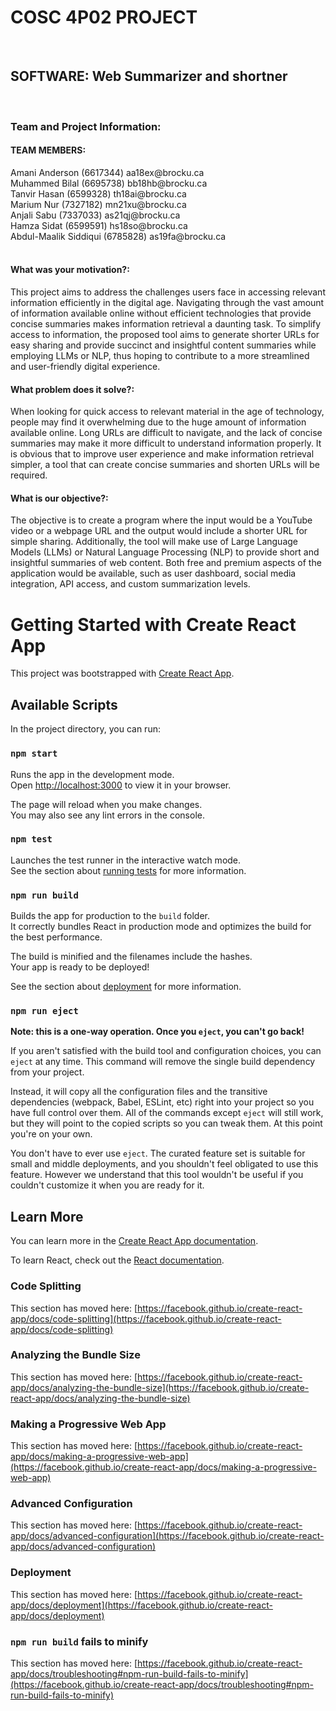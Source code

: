 <h1>COSC 4P02 PROJECT</h1><br>
<h2>SOFTWARE: Web Summarizer and shortner</h2><br>

<h3>Team and Project Information:</h3>
<h4>TEAM MEMBERS:</h4>
Amani Anderson (6617344) aa18ex@brocku.ca <br>
Muhammed Bilal (6695738) bb18hb@brocku.ca <br>
Tanvir Hasan (6599328) th18ai@brocku.ca <br>
Marium Nur (7327182) mn21xu@brocku.ca <br> 
Anjali Sabu	(7337033)	as21qj@brocku.ca <br>
Hamza Sidat (6599591) hs18so@brocku.ca <br>
Abdul-Maalik Siddiqui (6785828) as19fa@brocku.ca <br><br>

<h4>What was your motivation?:</h4>
This project aims to address the challenges users face in accessing relevant information efficiently in the digital age. Navigating through the vast amount of information available online without efficient technologies that provide concise summaries makes information retrieval a daunting task. To simplify access to information, the proposed tool aims to generate shorter URLs for easy sharing and provide succinct and insightful content summaries while employing LLMs or NLP, thus hoping to contribute to a more streamlined and user-friendly digital experience.

<h4>What problem does it solve?:</h4>
When looking for quick access to relevant material in the age of technology, people may find it overwhelming due to the huge amount of information available online. Long URLs are difficult to navigate, and the lack of concise summaries may make it more difficult to understand information properly. It is obvious that to improve user experience and make information retrieval simpler, a tool that can create concise summaries and shorten URLs will be required.

<h4>What is our objective?:</h4>
The objective is to create a program where the input would be a YouTube video or a webpage URL and the output would include a shorter URL for simple sharing. Additionally, the tool will make use of Large Language Models (LLMs) or Natural Language Processing (NLP) to provide short and insightful summaries of web content. Both free and premium aspects of the application would be available, such as user dashboard, social media integration, API access, and custom summarization levels.


# Getting Started with Create React App

This project was bootstrapped with [Create React App](https://github.com/facebook/create-react-app).

## Available Scripts

In the project directory, you can run:

### `npm start`

Runs the app in the development mode.\
Open [http://localhost:3000](http://localhost:3000) to view it in your browser.

The page will reload when you make changes.\
You may also see any lint errors in the console.

### `npm test`

Launches the test runner in the interactive watch mode.\
See the section about [running tests](https://facebook.github.io/create-react-app/docs/running-tests) for more information.

### `npm run build`

Builds the app for production to the `build` folder.\
It correctly bundles React in production mode and optimizes the build for the best performance.

The build is minified and the filenames include the hashes.\
Your app is ready to be deployed!

See the section about [deployment](https://facebook.github.io/create-react-app/docs/deployment) for more information.

### `npm run eject`

**Note: this is a one-way operation. Once you `eject`, you can't go back!**

If you aren't satisfied with the build tool and configuration choices, you can `eject` at any time. This command will remove the single build dependency from your project.

Instead, it will copy all the configuration files and the transitive dependencies (webpack, Babel, ESLint, etc) right into your project so you have full control over them. All of the commands except `eject` will still work, but they will point to the copied scripts so you can tweak them. At this point you're on your own.

You don't have to ever use `eject`. The curated feature set is suitable for small and middle deployments, and you shouldn't feel obligated to use this feature. However we understand that this tool wouldn't be useful if you couldn't customize it when you are ready for it.

## Learn More

You can learn more in the [Create React App documentation](https://facebook.github.io/create-react-app/docs/getting-started).

To learn React, check out the [React documentation](https://reactjs.org/).

### Code Splitting

This section has moved here: [https://facebook.github.io/create-react-app/docs/code-splitting](https://facebook.github.io/create-react-app/docs/code-splitting)

### Analyzing the Bundle Size

This section has moved here: [https://facebook.github.io/create-react-app/docs/analyzing-the-bundle-size](https://facebook.github.io/create-react-app/docs/analyzing-the-bundle-size)

### Making a Progressive Web App

This section has moved here: [https://facebook.github.io/create-react-app/docs/making-a-progressive-web-app](https://facebook.github.io/create-react-app/docs/making-a-progressive-web-app)

### Advanced Configuration

This section has moved here: [https://facebook.github.io/create-react-app/docs/advanced-configuration](https://facebook.github.io/create-react-app/docs/advanced-configuration)

### Deployment

This section has moved here: [https://facebook.github.io/create-react-app/docs/deployment](https://facebook.github.io/create-react-app/docs/deployment)

### `npm run build` fails to minify

This section has moved here: [https://facebook.github.io/create-react-app/docs/troubleshooting#npm-run-build-fails-to-minify](https://facebook.github.io/create-react-app/docs/troubleshooting#npm-run-build-fails-to-minify)
